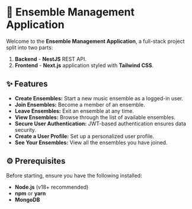 # 🎵 Ensemble Management Application

Welcome to the **Ensemble Management Application**, a full-stack project split into two parts:

1. **Backend** - **NestJS** REST API.
2. **Frontend** - **Next.js** application styled with **Tailwind CSS**.

## ✨ Features
- **Create Ensembles:** Start a new music ensemble as a logged-in user.
- **Join Ensembles:** Become a member of an ensemble.
- **Leave Ensembles:** Exit an ensemble at any time.
- **View Ensembles:** Browse through the list of available ensembles.
- **Secure User Authentication:** JWT-based authentication ensures data security.
- **Create a User Profile:** Set up a personalized user profile.
- **See Your Ensembles:** View all the ensembles you have joined.


## ⚙️ Prerequisites

Before starting, ensure you have the following installed:

- **Node.js** (v18+ recommended)
- **npm** or **yarn**
- **MongoDB** 

